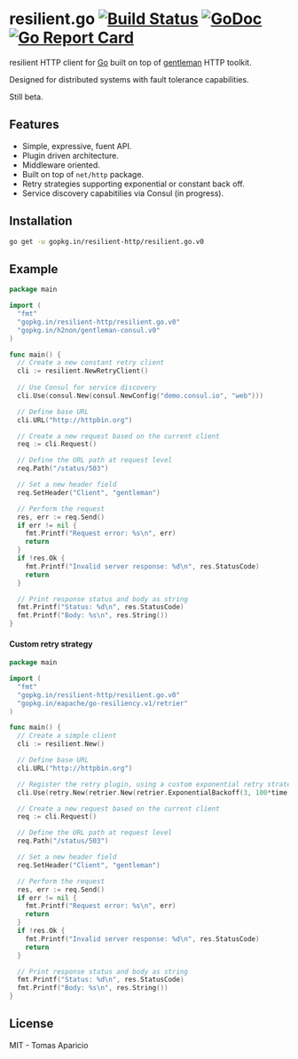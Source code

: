 # resilient.go [![Build Status](https://travis-ci.org/resilient-http/resilient.go.png)](https://travis-ci.org/resilient-http/resilient.go) [![GoDoc](https://godoc.org/github.com/resilient-http/resilient.go?status.svg)](https://godoc.org/github.com/resilient-http/resilient.go) [![Go Report Card](https://goreportcard.com/badge/github.com/resilient-http/resilient.go)](https://goreportcard.com/report/github.com/resilient-http/resilient.go)

resilient HTTP client for [Go](http://golang.org) built on top of [gentleman](https://github.com/h2non/gentleman) HTTP toolkit.

Designed for distributed systems with fault tolerance capabilities. 

Still beta.

## Features

- Simple, expressive, fuent API.
- Plugin driven architecture.
- Middleware oriented.
- Built on top of `net/http` package.
- Retry strategies supporting exponential or constant back off.
- Service discovery capabitilies via Consul (in progress).

## Installation

```bash
go get -u gopkg.in/resilient-http/resilient.go.v0
```

## Example

```go
package main

import (
  "fmt"
  "gopkg.in/resilient-http/resilient.go.v0"
  "gopkg.in/h2non/gentleman-consul.v0"
)

func main() {
  // Create a new constant retry client
  cli := resilient.NewRetryClient()
  
  // Use Consul for service discovery
  cli.Use(consul.New(consul.NewConfig("demo.consul.io", "web")))

  // Define base URL
  cli.URL("http://httpbin.org")

  // Create a new request based on the current client
  req := cli.Request()

  // Define the URL path at request level
  req.Path("/status/503")

  // Set a new header field
  req.SetHeader("Client", "gentleman")

  // Perform the request
  res, err := req.Send()
  if err != nil {
    fmt.Printf("Request error: %s\n", err)
    return
  }
  if !res.Ok {
    fmt.Printf("Invalid server response: %d\n", res.StatusCode)
    return
  }

  // Print response status and body as string
  fmt.Printf("Status: %d\n", res.StatusCode)
  fmt.Printf("Body: %s\n", res.String())
}
```

#### Custom retry strategy

```go
package main

import (
  "fmt"
  "gopkg.in/resilient-http/resilient.go.v0"
  "gopkg.in/eapache/go-resiliency.v1/retrier"
)

func main() {
  // Create a simple client
  cli := resilient.New()

  // Define base URL
  cli.URL("http://httpbin.org")

  // Register the retry plugin, using a custom exponential retry strategy
  cli.Use(retry.New(retrier.New(retrier.ExponentialBackoff(3, 100*time.Millisecond), nil)))

  // Create a new request based on the current client
  req := cli.Request()

  // Define the URL path at request level
  req.Path("/status/503")

  // Set a new header field
  req.SetHeader("Client", "gentleman")

  // Perform the request
  res, err := req.Send()
  if err != nil {
    fmt.Printf("Request error: %s\n", err)
    return
  }
  if !res.Ok {
    fmt.Printf("Invalid server response: %d\n", res.StatusCode)
    return
  }

  // Print response status and body as string
  fmt.Printf("Status: %d\n", res.StatusCode)
  fmt.Printf("Body: %s\n", res.String())
}
```

## License 

MIT - Tomas Aparicio
